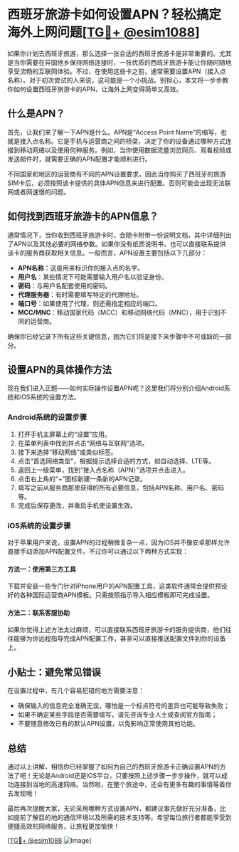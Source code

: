 # 西班牙旅游卡如何设置APN？轻松搞定海外上网问题[[TG💪+ @esim1088](https://t.me/s/esim1088)]

如果你计划去西班牙旅游，那么选择一张合适的西班牙旅游卡是非常重要的。尤其是当你需要在异国他乡保持网络连接时，一张优质的西班牙旅游卡能让你随时随地享受流畅的互联网体验。不过，在使用这些卡之前，通常需要设置APN（接入点名称）。对于初次尝试的人来说，这可能是一个小挑战。别担心，本文将一步步教你如何设置西班牙旅游卡的APN，让海外上网变得简单又高效。

## 什么是APN？

首先，让我们来了解一下APN是什么。APN是“Access Point Name”的缩写，也就是接入点名称。它是手机与运营商之间的桥梁，决定了你的设备通过哪种方式连接到移动网络以及使用何种服务。例如，当你使用数据流量浏览网页、观看视频或发送邮件时，就需要正确的APN配置才能顺利进行。

不同国家和地区的运营商有不同的APN设置要求，因此当你购买了西班牙的旅游SIM卡后，必须按照该卡提供的具体APN信息来进行配置。否则可能会出现无法联网或者网速慢的问题。

## 如何找到西班牙旅游卡的APN信息？

通常情况下，当你收到西班牙旅游卡时，会随卡附带一份说明文档，其中详细列出了APN以及其他必要的网络参数。如果你没有纸质说明书，也可以直接联系提供该卡的服务商获取相关信息。一般而言，APN设置主要包括以下几部分：

- **APN名称**：这是用来标识你的接入点的名字。
- **用户名**：某些情况下可能需要输入用户名以验证身份。
- **密码**：与用户名配套使用的密码。
- **代理服务器**：有时需要填写特定的代理地址。
- **端口号**：如果使用了代理，则还需指定相应的端口。
- **MCC/MNC**：移动国家代码（MCC）和移动网络代码（MNC），用于识别不同的运营商。

确保你已经记录下所有这些关键信息，因为它们将是接下来步骤中不可或缺的一部分。

## 设置APN的具体操作方法

现在我们进入正题——如何实际操作设置APN呢？这里我们将分别介绍Android系统和iOS系统的设置方法。

### Android系统的设置步骤

1. 打开手机主屏幕上的“设置”应用。
2. 在菜单列表中找到并点击“网络与互联网”选项。
3. 接下来选择“移动网络”或类似标签。
4. 点击“首选网络类型”，根据提示选择合适的方式，如自动选择、LTE等。
5. 返回上一级菜单，找到“接入点名称（APN）”选项并点击进入。
6. 点击右上角的“+”图标新建一条新的APN记录。
7. 填写之前从服务商那里获得的所有必要信息，包括APN名称、用户名、密码等。
8. 完成后保存更改，并重启手机使设置生效。

### iOS系统的设置步骤

对于苹果用户来说，设置APN的过程稍微复杂一点，因为iOS并不像安卓那样允许直接手动添加APN配置文件。不过你可以通过以下两种方式实现：

#### 方法一：使用第三方工具
下载并安装一些专门针对iPhone用户的APN配置工具，这类软件通常会提供预设好的各种国际运营商APN模板。只需按照指示导入相应模板即可完成设置。

#### 方法二：联系客服协助
如果你觉得上述方法太过麻烦，可以直接联系西班牙旅游卡的服务提供商，他们往往能够为你远程指导完成APN配置工作，甚至可以直接推送配置文件到你的设备上。

## 小贴士：避免常见错误

在设置过程中，有几个容易犯错的地方需要注意：
- 确保输入的信息完全准确无误，哪怕是一个标点符号的差异也可能导致失败；
- 如果不确定某些字段是否需要填写，请先咨询专业人士或查阅官方指南；
- 不要随意修改已有的默认APN设置，以免影响正常使用其他功能。

## 总结

通过以上讲解，相信你已经掌握了如何为自己的西班牙旅游卡正确设置APN的方法了吧！无论是Android还是iOS平台，只要按照上述步骤一步步操作，就可以成功连接到当地的高速网络。当然啦，在整个旅途中，还会有更多有趣的事情等着你去发现哦！

最后再次提醒大家，无论采用哪种方式设置APN，都建议事先做好充分准备，比如提前了解目的地的通信环境以及所需的技术支持等。希望每位旅行者都能享受到便捷高效的网络服务，让旅程更加愉快！

[[TG💪+ @esim1088](https://t.me/s/esim1088) ![Image](https://i.postimg.cc/4NQfJmqS/Snipaste-2025-05-13-00-14-12.png)]